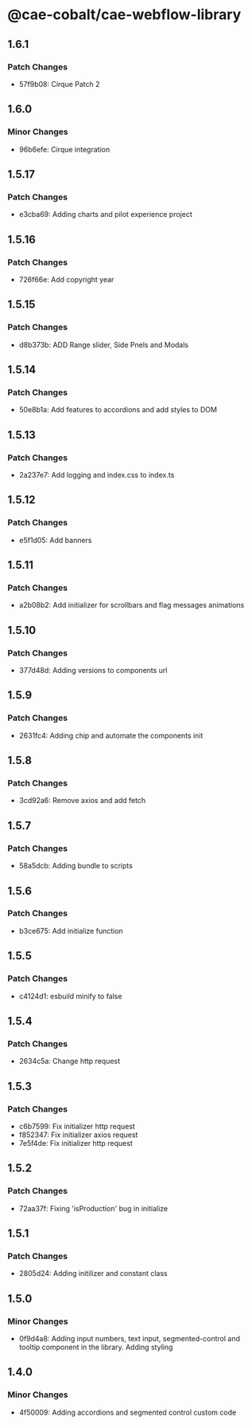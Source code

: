# @cae-cobalt/cae-webflow-library

## 1.6.1

### Patch Changes

- 57f9b08: Cirque Patch 2

## 1.6.0

### Minor Changes

- 96b6efe: Cirque integration

## 1.5.17

### Patch Changes

- e3cba69: Adding charts and pilot experience project

## 1.5.16

### Patch Changes

- 726f66e: Add copyright year

## 1.5.15

### Patch Changes

- d8b373b: ADD Range slider, Side Pnels and Modals

## 1.5.14

### Patch Changes

- 50e8b1a: Add features to accordions and add styles to DOM

## 1.5.13

### Patch Changes

- 2a237e7: Add logging and index.css to index.ts

## 1.5.12

### Patch Changes

- e5f1d05: Add banners

## 1.5.11

### Patch Changes

- a2b08b2: Add initializer for scrollbars and flag messages animations

## 1.5.10

### Patch Changes

- 377d48d: Adding versions to components url

## 1.5.9

### Patch Changes

- 2631fc4: Adding chip and automate the components init

## 1.5.8

### Patch Changes

- 3cd92a6: Remove axios and add fetch

## 1.5.7

### Patch Changes

- 58a5dcb: Adding bundle to scripts

## 1.5.6

### Patch Changes

- b3ce675: Add initialize function

## 1.5.5

### Patch Changes

- c4124d1: esbuild minify to false

## 1.5.4

### Patch Changes

- 2634c5a: Change http request

## 1.5.3

### Patch Changes

- c6b7599: Fix initializer http request
- f852347: Fix initializer axios request
- 7e5f4de: Fix initializer http request

## 1.5.2

### Patch Changes

- 72aa37f: Fixing 'isProduction' bug in initialize

## 1.5.1

### Patch Changes

- 2805d24: Adding initilizer and constant class

## 1.5.0

### Minor Changes

- 0f9d4a8: Adding input numbers, text input, segmented-control and tooltip component in the library. Adding styling

## 1.4.0

### Minor Changes

- 4f50009: Adding accordions and segmented control custom code
